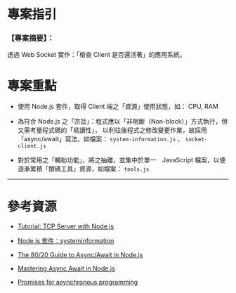 # 專案指引

### 【專案摘要】：
透過 Web Socket 實作：「檢查 Client 是否還活著」的應用系統。

# 專案重點

 - 使用 Node.js 套件，取得 Client 端之「資源」使用狀態，如： CPU, RAM
 
 - 為符合 Node.js 之「宗旨」：程式應以「非阻斷（Non-block）」方式執行，但又需考量程式碼的「易讀性」，
 以利往後程式之修改變更作業，故採用「async/await」寫法，如檔案： `system-information.js` 、 `socket-client.js`
 
 - 對於常用之「輔助功能」，將之抽離，並集中於單一　JavaScript 檔案，以便逐漸累積「撰碼工具」資源，如檔案： `tools.js` 
 
---

# 參考資源

 - [Tutorial: TCP Server with Node.js](http://frostybay.com/articles/tcp-server-with-nodejs)

 - [Node.js 套件：systeminformation](https://www.npmjs.com/package/systeminformation) 
 
 - [The 80/20 Guide to Async/Await in Node.js](http://thecodebarbarian.com/80-20-guide-to-async-await-in-node.js.html)
 
 - [Mastering Async Await in Node.js](https://blog.risingstack.com/mastering-async-await-in-nodejs/)
 
 - [Promises for asynchronous programming](http://exploringjs.com/es6/ch_promises.html)